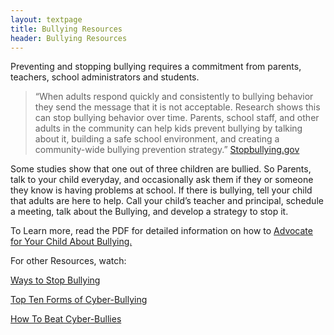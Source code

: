 ```yaml
---
layout: textpage
title: Bullying Resources
header: Bullying Resources
---
```

Preventing and stopping bullying requires a commitment from parents, teachers, school administrators and students.  

> “When adults respond quickly and consistently to bullying behavior they send the message that it is not acceptable. Research shows this can stop bullying behavior over time. Parents, school staff, and other adults in the community can help kids prevent bullying by talking about it, building a safe school environment, and creating a community-wide bullying prevention strategy.”   <a href= "https://www.stopbullying.gov/">Stopbullying.gov</a>

Some studies show that one out of three children are bullied.  So Parents, talk to your child everyday, and occasionally ask them if they or someone they know is having problems at school.  If there is bullying, tell your child that adults are here to help.  Call your child’s teacher and principal, schedule a meeting, talk about the Bullying, and develop a strategy to stop it.

To Learn more, read the PDF for detailed information on how to <a href= "/assets/media/Advocacy Tips For Bullying.pdf">Advocate for Your Child About Bullying.</a>

For other Resources, watch:

<a href ="https://www.youtube.com/watch?v=ynTuA_tlZDE">Ways to Stop Bullying </a>

<a href = "https://www.youtube.com/watch?v=0Xo8N9qlJtk">Top Ten Forms of Cyber-Bullying</a>

<a href= "https://www.youtube.com/watch?v=Jwu_7IqWh8Y">How To Beat Cyber-Bullies </a>

